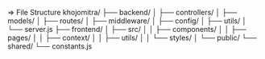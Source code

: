 => File Structure
khojomitra/
├── backend/
│ ├── controllers/
│ ├── models/
│ ├── routes/
│ ├── middleware/
│ ├── config/
│ ├── utils/
│ └── server.js
├── frontend/
│ ├── src/
│ │ ├── components/
│ │ ├── pages/
│ │ ├── context/
│ │ ├── utils/
│ │ └── styles/
│ └── public/
└── shared/
└── constants.js
